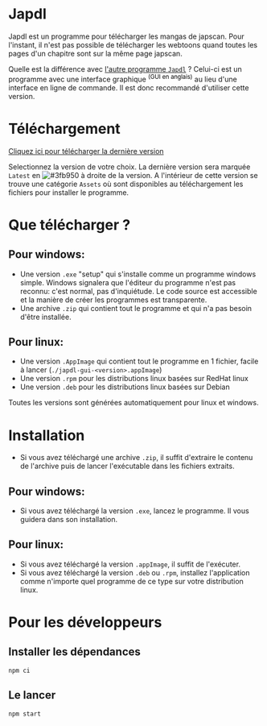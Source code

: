 # Japdl
Japdl est un programme pour télécharger les mangas de japscan. Pour l'instant, il n'est pas possible de télécharger les webtoons quand toutes les pages d'un chapitre sont sur la même page japscan.

Quelle est la différence avec [l'autre programme `Japdl`](https://github.com/Seysa/japdl) ? Celui-ci est un programme avec une interface graphique <sup style="color: #000">(GUI en anglais)</sup> au lieu d'une interface en ligne de commande. Il est donc recommandé d'utiliser cette version.

# Téléchargement
[Cliquez ici pour télécharger la dernière version](https://github.com/Seysa/japdl-gui/releases "Dernière version")

Selectionnez la version de votre choix. La dernière version sera marquée `Latest` en ![#3fb950](https://via.placeholder.com/15/3fb950/000000?text=+) à droite de la version.
A l'intérieur de cette version se trouve une catégorie `Assets` où sont disponibles au téléchargement les fichiers pour installer le programme.
# Que télécharger ?
## Pour windows:
- Une version `.exe` "setup" qui s'installe comme un programme windows simple. Windows signalera que l'éditeur du programme n'est pas reconnu: c'est normal, pas d'inquiétude. Le code source est accessible et la manière de créer les programmes est transparente.
-  Une archive `.zip` qui contient tout le programme et qui n'a pas besoin d'être installée.

## Pour linux:
- Une version `.AppImage` qui contient tout le programme en 1 fichier, facile à lancer (```./japdl-gui-<version>.appImage```)
- Une version `.rpm` pour les distributions linux basées sur RedHat linux
- Une version `.deb` pour les distributions linux basées sur Debian

Toutes les versions sont générées automatiquement pour linux et windows.

# Installation

- Si vous avez téléchargé une archive `.zip`, il suffit d'extraire le contenu de l'archive puis de lancer l'exécutable dans les fichiers extraits.
## Pour windows:
- Si vous avez téléchargé la version `.exe`, lancez le programme. Il vous guidera dans son installation.
## Pour linux:
- Si vous avez téléchargé la version `.appImage`, il suffit de l'exécuter.
- Si vous avez téléchargé la version `.deb` ou `.rpm`, installez l'application comme n'importe quel programme de ce type sur votre distribution linux.
# Pour les développeurs
## Installer les dépendances
```
npm ci
```
## Le lancer
```
npm start
```